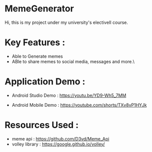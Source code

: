# MemeGenerator

Hi, this is my project under my university's electiveII course.

# Key Features :
- Able to Generate memes
- ABle to share memes to social media, messages and more.\


# Application Demo :

- Android Studio Demo : https://youtu.be/YD9-Wh5_7MM 

- Android Mobile Demo : https://youtube.com/shorts/TXv8vP1HYJk


# Resources Used :
- meme api : https://github.com/D3vd/Meme_Api
- volley library : https://google.github.io/volley/

